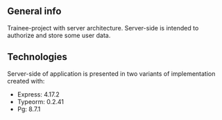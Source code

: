 ## General info

Trainee-project with server architecture. Server-side is intended to authorize and store some user data.

## Technologies

Server-side of application is presented in two variants of implementation created with:

- Express: 4.17.2
- Typeorm: 0.2.41
- Pg: 8.7.1

